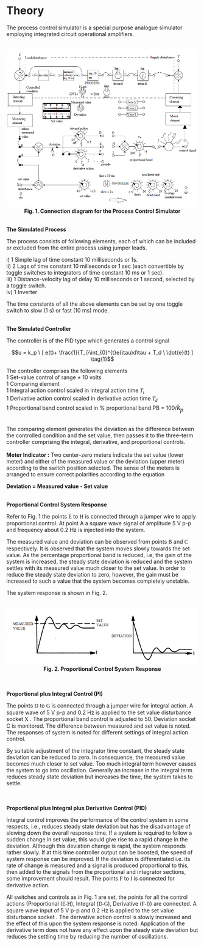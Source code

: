 # Theory

The process control simulator is a special purpose analogue simulator employing integrated circuit operational amplifiers.<br/><br>

<div align="center">
<img class="img-fluid " id="theoimg" src="./images/conn.png" alt="" ><br>
<b>Fig. 1. Connection diagram for the Process Control Simulator</b>
</div><br>

<b >The Simulated Process</b><br>

The process consists of following elements, each of which can be included or excluded from the entire process using jumper leads. <br/>

i) 1 Simple lag of time constant 10 milliseconds or 1s.<br/>
ii) 2 Lags of time constant 10 millseconds or 1 sec (each convertible by toggle switches to integrators of time constant 10 ms or 1 sec).<br/>
iii) 1 Distance-velocity lag of delay 10 milliseconds or 1 second, selected by a toggle switch. <br/>
iv) 1 Inverter <br/>

The time constants of all the above elements can be set by one toggle switch to slow (1 s) or fast (10 ms) mode.<br/><br/>

<b >The Simulated Controller</b><br>

The controller is of the PID type which generates a control signal <br>

$$u = k_p \ [ e(t)+ \frac{1}{T_i}\int_{0}^{t}e(\tau)d\tau + T_d \ \dot{e}(t) ] \tag{1}$$

The controller comprises the following elements<br> 
1 Set-value control of range &plusmn; 10 volts<br>
1 Comparing element <br>
1 Integral action control scaled in integral action time <i style="font-family:'Bodoni MT'">T<sub>i</sub></i><br>
1 Derivative action control scaled in derivative action time <i style="font-family:'Bodoni MT'">T<sub>d</sub></i><br>
1 Proportional band control scaled in &percnt; proportional band PB = 100/<i style="font-family:'Bodoni MT';font-size:20px">k<sub>p</sub></i><br><br>

The comparing element generates the deviation as the difference between the controlled condition and
the set value, then passes it to the three–term controller comprising the integral, derivative, and proportional controls.
<br/><br/>
<b>Meter Indicator :</b> Two center-zero meters indicate the set value (lower meter) and either of the measured value or the deviation (upper meter) according to
the switch position selected. The sense of the meters is arranged to ensure correct polarities according to the equation<br>

<b>Deviation = Measured value - Set value</b><br><br>

<b >Proportional Control System Response</b><br/>

Refer to Fig. 1 the points <span style="font-family:'Times New Roman'">E</span> to <span style="font-family:'Times New Roman'">H</span> is connected through a jumper wire to apply proportional control. At point A a square wave signal of amplitude 5 V p-p and frequency about 0.2 Hz is injected into the system. 

The measured value and deviation can be observed from points <span style="font-family:'Times New Roman'">B</span> and <span style="font-family:'Times New Roman'">C</span> respectively. It is observed that the system moves slowly towards the set value. As the percentage proportional band is reduced, i.e,
the gain of the system is increased, the steady state deviation is reduced and the system settles with its measured value much closer to the set value.
In order to reduce the steady state deviation to zero, however, the gain must be increased to such a value that the system becomes completely unstable.
<br>

The system response is shown in Fig. 2.<br><br>

<div align="center">
<img src="./images/pr.png" alt="" class="img-fluid"><br/>
<b> Fig. 2. Proportional Control System Response</b>
</div><br/><br/>

<b >Proportional plus Integral Control (PI)</b><br> 

The points <span style="font-family:'Times New Roman'">D</span> to <span style="font-family:'Times New Roman'">G</span> is connected through a jumper wire for integral action. A square wave of 5 V p-p and 0.2 Hz is applied to the set value disturbance socket <span style="font-family:'Times New Roman'">X</span> . 
The proportional band control is adjusted to 50. Deviation socket C is monitored.
The difference between measured and set value is noted. The responses of system is noted for different settings of integral action control.

By suitable adjustment of the integrator time constant, the steady state deviation can be reduced to zero. In consequence, the measured value becomes much closer to set value.
Too much integral term however causes the system to go into oscillation. Generally an increase in the integral term reduces steady state deviation but increases the time, the system takes to settle. 

<br><br><b >Proportional plus Integral plus Derivative Control (PID)</b><br> 

Integral control improves the performance of the control system in some respects, i.e., reduces steady state deviation but has the disadvantage of slowing down the overall response time.
If a system is required to follow a sudden change in set value, this would give rise to a rapid change in the deviation. Although this deviation change is rapid,
the system responds rather slowly. If at this time controller output can be boosted, the speed of system response can be improved. If the deviation is differentiated 
i.e. its rate of change is measured and a signal is produced proportional to this, then added to the signals from the proportional and integrator sections, some improvement should result.
The points <span style="font-family:'Times New Roman'">F</span> to <span style="font-family:'Times New Roman'">I</span> is connected for derivative action.

All switches and controls as in Fig. 1 are set, the points for all the control actions (Proportional (<span style="font-family:'Times New Roman'">E-H</span>), Integral (<span style="font-family:'Times New Roman'">D-G</span>), Derivative (<span style="font-family:'Times New Roman'">F-I</span>)) are connected. A square wave input of 5 V p-p and 0.2 Hz is applied to the set value disturbance socket .
The derivative action control is slowly increased and the effect of this upon the system response is noted. 
Application of the derivative term does not have any effect upon the steady state deviation but reduces the settling time by reducing the number of oscillations.

						
<script id="MathJax-script" async src="https://cdn.jsdelivr.net/npm/mathjax@3/es5/tex-mml-chtml.js"></script>								